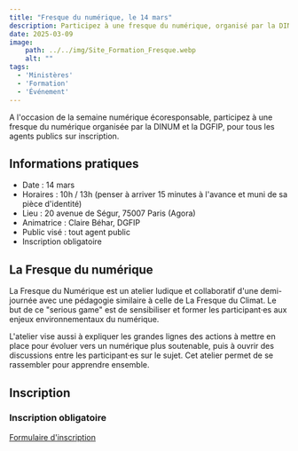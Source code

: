 ```yaml
---
title: "Fresque du numérique, le 14 mars"
description: Participez à une fresque du numérique, organisé par la DINUM et la DGFIP, le 14 mars 2025
date: 2025-03-09
image:
    path: ../../img/Site_Formation_Fresque.webp
    alt: ""
tags:
  - 'Ministères'
  - 'Formation'
  - 'Événement'
---
```



<!-- chapô-->
A l'occasion de la semaine numérique écoresponsable, participez à une fresque du numérique organisée par la DINUM et la DGFIP, pour tous les agents publics sur inscription.

<!-- texte-->

## Informations pratiques

* Date : 14 mars
* Horaires : 10h / 13h (penser à arriver 15 minutes à l'avance et muni de sa pièce d'identité)
* Lieu : 20 avenue de Ségur, 75007 Paris (Agora)
* Animatrice : Claire Béhar, DGFIP
* Public visé : tout agent public
* Inscription obligatoire

## La Fresque du numérique

La Fresque du Numérique est un atelier ludique et collaboratif d'une demi-journée avec une pédagogie similaire à celle de La Fresque du Climat. Le but de ce "serious game" est de sensibiliser et former les participant·es aux enjeux environnementaux du numérique.

L'atelier vise aussi à expliquer les grandes lignes des actions à mettre en place pour évoluer vers un numérique plus soutenable, puis à ouvrir des discussions entre les participant·es sur le sujet. Cet atelier permet de se rassembler pour apprendre ensemble.

## Inscription

<div class="fr-callout">
    <h3 class="fr-callout__title">Inscription obligatoire</h3>
    <a class="fr-btn" href="https://grist.numerique.gouv.fr/o/docs/forms/1MmRRb9XJUL9CZgmQ9EMsS/55" target="_blank">
			Formulaire d'inscription
    </a>
</div>
